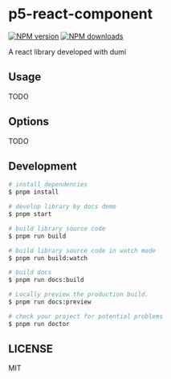 # p5-react-component

[![NPM version](https://img.shields.io/npm/v/p5-react-component.svg?style=flat)](https://npmjs.org/package/p5-react-component)
[![NPM downloads](http://img.shields.io/npm/dm/p5-react-component.svg?style=flat)](https://npmjs.org/package/p5-react-component)

A react library developed with dumi

## Usage

TODO

## Options

TODO

## Development

```bash
# install dependencies
$ pnpm install

# develop library by docs demo
$ pnpm start

# build library source code
$ pnpm run build

# build library source code in watch mode
$ pnpm run build:watch

# build docs
$ pnpm run docs:build

# Locally preview the production build.
$ pnpm run docs:preview

# check your project for potential problems
$ pnpm run doctor
```

## LICENSE

MIT
